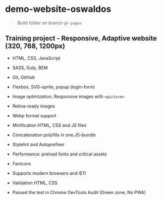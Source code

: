 # demo-website-oswaldos

> Build folder on branch `gh-pages`

## Training project - Responsive, Adaptive website (320, 768, 1200px)

- HTML, CSS, JavaScript

- SASS, Gulp, BEM

- Git, GitHub

- Flexbox, SVG-sprite, popup (login-form)

- Image optimization, Responsive images with `<picture>`

- Retina-ready images

- Webp format support

- Minification HTML, CSS and JS files

- Concatenation polyfills in one JS-bundle

- Stylelint and Autoprefixer

- Performance: preload fonts and critical assets

- Favicons

- Supports modern browsers and IE11

- Validation HTML, CSS

- Passed the test in Chrome DevTools Audit (Green zone, No PWA)
